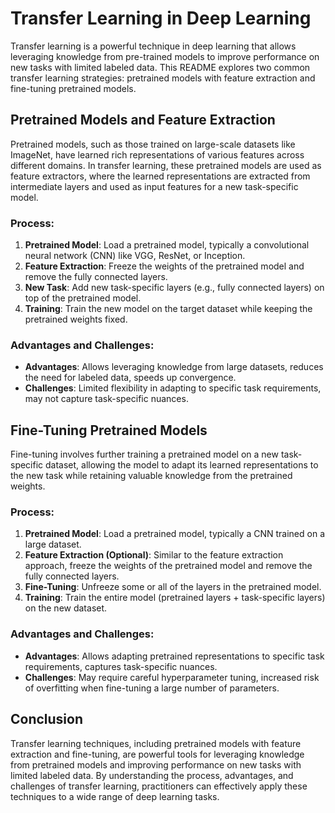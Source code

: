 # Transfer Learning in Deep Learning

Transfer learning is a powerful technique in deep learning that allows leveraging knowledge from pre-trained models to improve performance on new tasks with limited labeled data. This README explores two common transfer learning strategies: pretrained models with feature extraction and fine-tuning pretrained models.

## Pretrained Models and Feature Extraction

Pretrained models, such as those trained on large-scale datasets like ImageNet, have learned rich representations of various features across different domains. In transfer learning, these pretrained models are used as feature extractors, where the learned representations are extracted from intermediate layers and used as input features for a new task-specific model.

### Process:
1. **Pretrained Model**: Load a pretrained model, typically a convolutional neural network (CNN) like VGG, ResNet, or Inception.
2. **Feature Extraction**: Freeze the weights of the pretrained model and remove the fully connected layers.
3. **New Task**: Add new task-specific layers (e.g., fully connected layers) on top of the pretrained model.
4. **Training**: Train the new model on the target dataset while keeping the pretrained weights fixed.

### Advantages and Challenges:
- **Advantages**: Allows leveraging knowledge from large datasets, reduces the need for labeled data, speeds up convergence.
- **Challenges**: Limited flexibility in adapting to specific task requirements, may not capture task-specific nuances.

## Fine-Tuning Pretrained Models

Fine-tuning involves further training a pretrained model on a new task-specific dataset, allowing the model to adapt its learned representations to the new task while retaining valuable knowledge from the pretrained weights.

### Process:
1. **Pretrained Model**: Load a pretrained model, typically a CNN trained on a large dataset.
2. **Feature Extraction (Optional)**: Similar to the feature extraction approach, freeze the weights of the pretrained model and remove the fully connected layers.
3. **Fine-Tuning**: Unfreeze some or all of the layers in the pretrained model.
4. **Training**: Train the entire model (pretrained layers + task-specific layers) on the new dataset.

### Advantages and Challenges:
- **Advantages**: Allows adapting pretrained representations to specific task requirements, captures task-specific nuances.
- **Challenges**: May require careful hyperparameter tuning, increased risk of overfitting when fine-tuning a large number of parameters.

## Conclusion

Transfer learning techniques, including pretrained models with feature extraction and fine-tuning, are powerful tools for leveraging knowledge from pretrained models and improving performance on new tasks with limited labeled data. By understanding the process, advantages, and challenges of transfer learning, practitioners can effectively apply these techniques to a wide range of deep learning tasks.